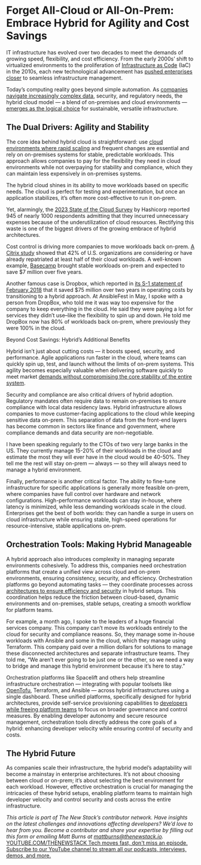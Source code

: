 # Forget All-Cloud or All-On-Prem: Embrace Hybrid for Agility and Cost Savings
IT infrastructure has evolved over two decades to meet the demands of growing speed, flexibility, and cost efficiency. From the early 2000s’ shift to virtualized environments to the proliferation of [Infrastructure as Code](https://thenewstack.io/infrastructure-as-code-the-ultimate-guide/) (IaC) in the 2010s, each new technological advancement has [pushed enterprises closer](https://thenewstack.io/why-companies-are-ditching-the-cloud-the-rise-of-cloud-repatriation/) to seamless infrastructure management.

Today’s computing reality goes beyond simple automation. As [companies navigate increasingly complex data](https://thenewstack.io/can-companies-really-self-host-at-scale/), security, and regulatory needs, the hybrid cloud model — a blend of on-premises and cloud environments — [emerges as the logical choice](https://thenewstack.io/cloud-vs-on-prem-comparing-long-term-costs/) for sustainable, versatile infrastructure.

## The Dual Drivers: Agility and Stability
The core idea behind hybrid cloud is straightforward: use [cloud environments where rapid scaling](https://thenewstack.io/ephemeral-environments-are-better-for-scaling-devops-tests/) and frequent changes are essential and rely on on-premises systems for stable, predictable workloads. This approach allows companies to pay for the flexibility they need in cloud environments while not overpaying for stability and compliance, which they can maintain less expensively in on-premises systems.

The hybrid cloud shines in its ability to move workloads based on specific needs. The cloud is perfect for testing and experimentation, but once an application stabilizes, it’s often more cost-effective to run it on-prem.

Yet, alarmingly, the [2023 State of the Cloud Survey](https://www.hashicorp.com/blog/hashicorp-state-of-cloud-strategy-survey-2023-maturity-drives-operational-efficiency) by Hashicorp reported 945 of nearly 1000 respondents admitting that they incurred unnecessary expenses because of the underutilization of cloud resources. Rectifying this waste is one of the biggest drivers of the growing embrace of hybrid architectures.

Cost control is driving more companies to move workloads back on-prem. [A Citrix study](https://www.citrix.com/news/announcements/feb-2024/research-finds-it-leaders-are-choosing-hybrid-cloud-strategies-due-to-flexibility-costeffectiveness-and-security.html) showed that 42% of U.S. organizations are considering or have already repatriated at least half of their cloud workloads. A well-known example, [Basecamp](https://basecamp.com/cloud-exit) brought stable workloads on-prem and expected to save $7 million over five years.

Another famous case is Dropbox, which reported in [its S-1 statement of February 2018](https://www.sec.gov/Archives/edgar/data/1467623/000119312518055809/d451946ds1.htm) that it saved $75 million over two years in operating costs by transitioning to a hybrid approach. At AnsibleFest in May, I spoke with a person from DropBox, who told me it was way too expensive for the company to keep everything in the cloud. He said they were paying a lot for services they didn’t use–like the flexibility to spin up and down. He told me DropBox now has 80% of workloads back on-prem, where previously they were 100% in the cloud.

Beyond Cost Savings: Hybrid’s Additional Benefits

Hybrid isn’t just about cutting costs — it boosts speed, security, and performance. Agile applications run faster in the cloud, where teams can quickly spin up, test, and launch without the limits of on-prem systems. This agility becomes especially valuable when delivering software quickly to meet market [demands without compromising the core stability of the entire system](https://thenewstack.io/why-cloud-native-systems-demand-a-zero-trust-approach/).

Security and compliance are also critical drivers of hybrid adoption. Regulatory mandates often require data to remain on-premises to ensure compliance with local data residency laws. Hybrid infrastructure allows companies to move customer-facing applications to the cloud while keeping sensitive data on-prem. This separation of data from the front-end layers has become common in sectors like finance and government, where compliance demands and data security are non-negotiable.

I have been speaking regularly to the CTOs of two very large banks in the US. They currently manage 15-20% of their workloads in the cloud and estimate the most they will ever have in the cloud would be 40-50%. They tell me the rest will stay on-prem — always — so they will always need to manage a hybrid environment.

Finally, performance is another critical factor. The ability to fine-tune infrastructure for specific applications is generally more feasible on-prem, where companies have full control over hardware and network configurations. High-performance workloads can stay in-house, where latency is minimized, while less demanding workloads scale in the cloud. Enterprises get the best of both worlds: they can handle a surge in users on cloud infrastructure while ensuring stable, high-speed operations for resource-intensive, stable applications on-prem.

## Orchestration Tools: Making Hybrid Manageable
A hybrid approach also introduces complexity in managing separate environments cohesively. To address this, companies need orchestration platforms that create a unified view across cloud and on-prem environments, ensuring consistency, security, and efficiency. Orchestration platforms go beyond automating tasks — they coordinate processes across [architectures to ensure efficiency and security](https://thenewstack.io/how-to-secure-microservices-in-a-multicloud-architecture/) in hybrid setups. This coordination helps reduce the friction between cloud-based, dynamic environments and on-premises, stable setups, creating a smooth workflow for platform teams.

For example, a month ago, I spoke to the leaders of a huge financial services company. This company can’t move its workloads entirely to the cloud for security and compliance reasons. So, they manage some in-house workloads with Ansible and some in the cloud, which they manage using Terraform. This company paid over a million dollars for solutions to manage these disconnected architectures and separate infrastructure teams. They told me, “We aren’t ever going to be just one or the other, so we need a way to bridge and manage this hybrid environment because it’s here to stay.”

Orchestration platforms like Spacelift and others help streamline infrastructure orchestration — integrating with popular toolsets like [OpenTofu](https://spacelift.io/blog/what-is-opentofu), Terraform, and Ansible — across hybrid infrastructures using a single dashboard. These unified platforms, specifically designed for hybrid architectures, provide self-service provisioning capabilities to [developers while freeing platform teams](https://thenewstack.io/platform-teams-adopt-these-7-developer-productivity-drivers/) to focus on broader governance and control measures. By enabling developer autonomy and secure resource management, orchestration tools directly address the core goals of a hybrid: enhancing developer velocity while ensuring control of security and costs.

## The Hybrid Future
As companies scale their infrastructure, the hybrid model’s adaptability will become a mainstay in enterprise architectures. It’s not about choosing between cloud or on-prem; it’s about selecting the best environment for each workload. However, effective orchestration is crucial for managing the intricacies of these hybrid setups, enabling platform teams to maintain high developer velocity and control security and costs across the entire infrastructure.

*This article is part of The New Stack’s contributor network. Have insights on the latest challenges and innovations affecting developers? We’d love to hear from you. Become a contributor and share your expertise by filling out this form or emailing Matt Burns at mattburns@thenewstack.io.*
[
YOUTUBE.COM/THENEWSTACK
Tech moves fast, don't miss an episode. Subscribe to our YouTube
channel to stream all our podcasts, interviews, demos, and more.
](https://youtube.com/thenewstack?sub_confirmation=1)